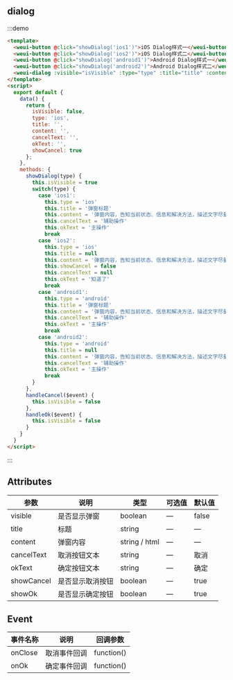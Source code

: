 ## dialog

:::demo

```html
<template>
  <weui-button @click="showDialog('ios1')">iOS Dialog样式一</weui-button>
  <weui-button @click="showDialog('ios2')">iOS Dialog样式二</weui-button>
  <weui-button @click="showDialog('android1')">Android Dialog样式一</weui-button>
  <weui-button @click="showDialog('android2')">Android Dialog样式二</weui-button>
  <weui-dialog :visible="isVisible" :type="type" :title="title" :content="content" :cancelText="cancelText" :okText="okText" :showCancel="showCancel" @onCancel="handleCancel($event)" @onOk="handleOk($event)"></weui-dialog>
</template>
<script>
  export default {
    data() {
      return {
        isVisible: false,
        type: 'ios',
        title: '',
        content: '',
        cancelText: '',
        okText: '',
        showCancel: true
      };
    },
    methods: {
      showDialog(type) {
        this.isVisible = true
        switch(type) {
          case 'ios1':
            this.type = 'ios'
            this.title = '弹窗标题'
            this.content = '弹窗内容，告知当前状态、信息和解决方法，描述文字尽量控制在三行内'
            this.cancelText = '辅助操作'
            this.okText = '主操作'
            break
          case 'ios2':
            this.type = 'ios'
            this.title = null
            this.content = '弹窗内容，告知当前状态、信息和解决方法，描述文字尽量控制在三行内'
            this.showCancel = false
            this.cancelText = null
            this.okText = '知道了'
            break
          case 'android1':
            this.type = 'android'
            this.title = '弹窗标题'
            this.content = '弹窗内容，告知当前状态、信息和解决方法，描述文字尽量控制在三行内'
            this.cancelText = '辅助操作'
            this.okText = '主操作'
            break
          case 'android2':
            this.type = 'android'
            this.title = null
            this.content = '弹窗内容，告知当前状态、信息和解决方法，描述文字尽量控制在三行内'
            this.cancelText = '辅助操作'
            this.okText = '主操作'
            break
        }
      },
      handleCancel($event) {
        this.isVisible = false
      },
      handleOk($event) {
        this.isVisible = false
      }
    }
  }
</script>
```

:::

## Attributes

| 参数       | 说明             | 类型          | 可选值 | 默认值 |
| ---------- | ---------------- | ------------- | ------ | ------ |
| visible    | 是否显示弹窗     | boolean       | —      | false  |
| title      | 标题             | string        | —      | —      |
| content    | 弹窗内容         | string / html | —      | —      |
| cancelText | 取消按钮文本     | string        | —      | 取消   |
| okText     | 确定按钮文本     | string        | —      | 确定   |
| showCancel | 是否显示取消按钮 | boolean       | —      | true   |
| showOk     | 是否显示确定按钮 | boolean       | —      | true   |

## Event

| 事件名称 | 说明         | 回调参数   |
| -------- | ------------ | ---------- |
| onClose  | 取消事件回调 | function() |
| onOk     | 确定事件回调 | function() |